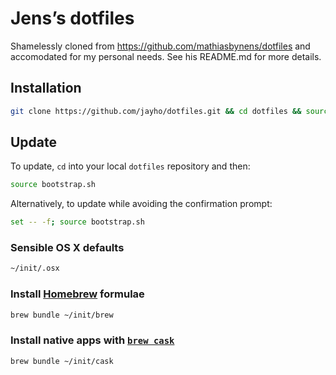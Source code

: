 # Jens’s dotfiles

Shamelessly cloned from https://github.com/mathiasbynens/dotfiles and accomodated for my personal needs. See his README.md for more details.

## Installation

```bash
git clone https://github.com/jayho/dotfiles.git && cd dotfiles && source bootstrap.sh
```

## Update

To update, `cd` into your local `dotfiles` repository and then:

```bash
source bootstrap.sh
```

Alternatively, to update while avoiding the confirmation prompt:

```bash
set -- -f; source bootstrap.sh
```
### Sensible OS X defaults

```bash
~/init/.osx
```

### Install [Homebrew](http://brew.sh/) formulae

```bash
brew bundle ~/init/brew
```

### Install native apps with [`brew cask`](https://github.com/phinze/homebrew-cask)

```bash
brew bundle ~/init/cask
```
